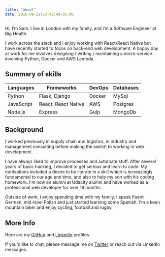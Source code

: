 ```yaml
---
title: "about"
date: 2018-09-21T13:42:49-05:00
---
```


Hi, I’m Sam. I live in London with my family, and I’m a Software Engineer at Big Health.

I work across the stack and I enjoy working with React/React Native but have recently started to focus on back-end web development. A happy day at work for me involves designing / writing / maintaining a micro-service involving Python, Docker and AWS Lambda.

## Summary of skills

| Languages  | Frameworks          | DevOps     | Databases |
-------------|---------------------|------------|-----------|
| Python     | Flask, Django       | Docker     | MySql     |
| JavaScript | React, React Native | AWS        | Postgres  |
| Node.js    | Express             | Gulp       | MongoDb   |

## Background

I worked previously in supply chain and logistics, in industry and management consulting before making the switch to working in web development.

I have always liked to improve processes and automate stuff. After several years of basic hacking, I decided to get serious and learn to code. My motivations included a desire to be literate in a skill which is increasingly fundamental to our age and time, and also to help my son with his coding homework. I'm now an alumni at Udacity alumni and have worked as a professional web developer for over 18 months.

Outside of work, I enjoy spending time with my family. I speak fluent German, mid-level Polish and just started learning some Spanish. I'm a keen mountain biker and enjoy cycling, football and rugby.

## More Info

Here are my [GitHub](https://github.com/cubiio) and [LinkedIn](https://www.linkedin.com/in/atkinssam/) profiles.

If you'd like to chat, please message me on [Twitter](https://twitter.com/dev__sam) or reach out via LinkedIn messages.
